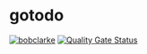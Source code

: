 # gotodo
[![bobclarke](https://circleci.com/gh/bobclarke/gotodo.svg?style=svg)](https://circleci.com/gh/bobclarke/gotodo.svg)
[![Quality Gate Status](https://sonarcloud.io/api/project_badges/measure?project=bobclarke_gotodo&metric=alert_status)](https://sonarcloud.io/dashboard?id=bobclarke_gotodo)
